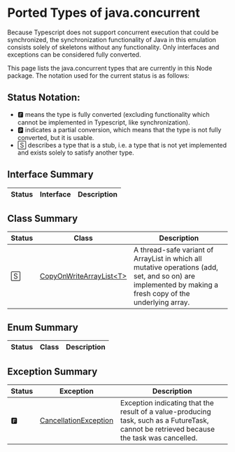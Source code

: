 # Ported Types of java.concurrent

Because Typescript does not support concurrent execution that could be synchronized, the synchronization functionality of Java in this emulation consists solely of skeletons without any functionality. Only interfaces and exceptions can be considered fully converted.

This page lists the java.concurrent types that are currently in this Node package. The notation used for the current status is as follows:

## Status Notation:
- 🅵 means the type is fully converted (excluding functionality which cannot be implemented in Typescript, like synchronization).
- 🅿 indicates a partial conversion, which means that the type is not fully converted, but it is usable.
- 🅂 describes a type that is a stub, i.e. a type that is not yet implemented and exists solely to satisfy another type.

## Interface Summary

|Status|Interface|Description|
|---|---|---|


## Class Summary

|Status|Class|Description|
|---|---|---|
|🅂|[CopyOnWriteArrayList\<T>](https://docs.oracle.com/en/java/javase/11/docs/api/java.base/java/util/concurrent/CopyOnWriteArrayList.html)|A thread-safe variant of ArrayList in which all mutative operations (add, set, and so on) are implemented by making a fresh copy of the underlying array.|

## Enum Summary

|Status|Class|Description|
|---|---|---|


## Exception Summary

|Status|Exception|Description|
|---|---|---|
|🅵|[CancellationException](https://docs.oracle.com/en/java/javase/11/docs/api/java.base/java/util/concurrent/CancellationException.html)|Exception indicating that the result of a value-producing task, such as a FutureTask, cannot be retrieved because the task was cancelled.|
